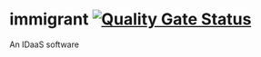 # immigrant [![Quality Gate Status](https://sonarcloud.io/api/project_badges/measure?project=com.ikki.immigrant%3Aimmigrant&metric=alert_status&metric=quality_gate)](https://sonarcloud.io/dashboard?id=Ikki-Dai_immigrant)
An IDaaS software


